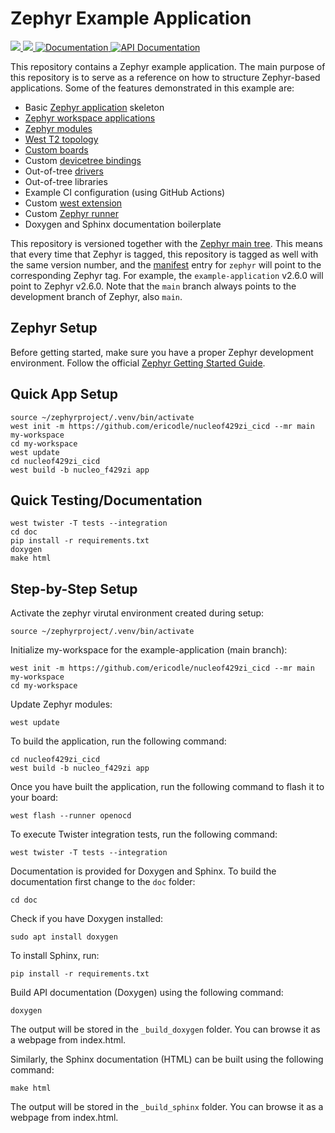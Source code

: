 # Zephyr Example Application

<a href="https://github.com/zephyrproject-rtos/example-application/actions/workflows/build.yml?query=branch%3Amain">
  <img src="https://github.com/zephyrproject-rtos/example-application/actions/workflows/build.yml/badge.svg?event=push">
</a>
<a href="https://github.com/zephyrproject-rtos/example-application/actions/workflows/docs.yml?query=branch%3Amain">
  <img src="https://github.com/zephyrproject-rtos/example-application/actions/workflows/docs.yml/badge.svg?event=push">
</a>
<a href="https://zephyrproject-rtos.github.io/example-application">
  <img alt="Documentation" src="https://img.shields.io/badge/documentation-3D578C?logo=sphinx&logoColor=white">
</a>
<a href="https://zephyrproject-rtos.github.io/example-application/doxygen">
  <img alt="API Documentation" src="https://img.shields.io/badge/API-documentation-3D578C?logo=c&logoColor=white">
</a>

This repository contains a Zephyr example application. The main purpose of this
repository is to serve as a reference on how to structure Zephyr-based
applications. Some of the features demonstrated in this example are:

- Basic [Zephyr application][app_dev] skeleton
- [Zephyr workspace applications][workspace_app]
- [Zephyr modules][modules]
- [West T2 topology][west_t2]
- [Custom boards][board_porting]
- Custom [devicetree bindings][bindings]
- Out-of-tree [drivers][drivers]
- Out-of-tree libraries
- Example CI configuration (using GitHub Actions)
- Custom [west extension][west_ext]
- Custom [Zephyr runner][runner_ext]
- Doxygen and Sphinx documentation boilerplate

This repository is versioned together with the [Zephyr main tree][zephyr]. This
means that every time that Zephyr is tagged, this repository is tagged as well
with the same version number, and the [manifest](west.yml) entry for `zephyr`
will point to the corresponding Zephyr tag. For example, the `example-application`
v2.6.0 will point to Zephyr v2.6.0. Note that the `main` branch always
points to the development branch of Zephyr, also `main`.

[app_dev]: https://docs.zephyrproject.org/latest/develop/application/index.html
[workspace_app]: https://docs.zephyrproject.org/latest/develop/application/index.html#zephyr-workspace-app
[modules]: https://docs.zephyrproject.org/latest/develop/modules.html
[west_t2]: https://docs.zephyrproject.org/latest/develop/west/workspaces.html#west-t2
[board_porting]: https://docs.zephyrproject.org/latest/guides/porting/board_porting.html
[bindings]: https://docs.zephyrproject.org/latest/guides/dts/bindings.html
[drivers]: https://docs.zephyrproject.org/latest/reference/drivers/index.html
[zephyr]: https://github.com/zephyrproject-rtos/zephyr
[west_ext]: https://docs.zephyrproject.org/latest/develop/west/extensions.html
[runner_ext]: https://docs.zephyrproject.org/latest/develop/modules.html#external-runners

## Zephyr Setup

Before getting started, make sure you have a proper Zephyr development
environment. Follow the official
[Zephyr Getting Started Guide](https://docs.zephyrproject.org/latest/getting_started/index.html).

## Quick App Setup

```shell
source ~/zephyrproject/.venv/bin/activate
west init -m https://github.com/ericodle/nucleof429zi_cicd --mr main my-workspace
cd my-workspace
west update
cd nucleof429zi_cicd
west build -b nucleo_f429zi app
```

## Quick Testing/Documentation
```shell
west twister -T tests --integration
cd doc
pip install -r requirements.txt
doxygen
make html
```

## Step-by-Step Setup

Activate the zephyr virutal environment created during setup:

```shell
source ~/zephyrproject/.venv/bin/activate
```

Initialize my-workspace for the example-application (main branch):

```shell
west init -m https://github.com/ericodle/nucleof429zi_cicd --mr main my-workspace
cd my-workspace
```

Update Zephyr modules:

```shell
west update
```

To build the application, run the following command:

```shell
cd nucleof429zi_cicd
west build -b nucleo_f429zi app
```

Once you have built the application, run the following command to flash it to your board:

```shell
west flash --runner openocd
```

To execute Twister integration tests, run the following command:

```shell
west twister -T tests --integration
```

Documentation is provided for Doxygen and Sphinx. 
To build the documentation first change to the ``doc`` folder:

```shell
cd doc
```

Check if you have Doxygen installed:

```shell
sudo apt install doxygen
```

To install Sphinx, run:

```shell
pip install -r requirements.txt
```

Build API documentation (Doxygen) using the following command:

```shell
doxygen
```

The output will be stored in the ``_build_doxygen`` folder. You can browse it as a webpage from index.html.

Similarly, the Sphinx documentation (HTML) can be built using the following command:

```shell
make html
```

The output will be stored in the ``_build_sphinx`` folder. 
You can browse it as a webpage from index.html.
